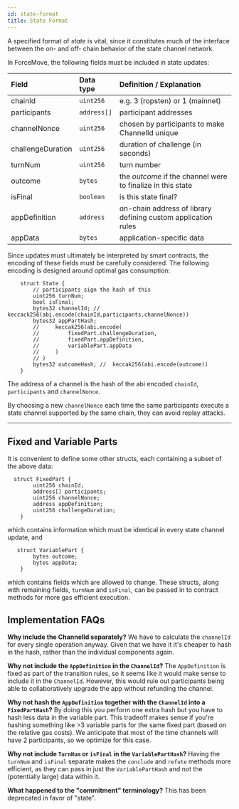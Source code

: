 ```yaml
---
id: state-format
title: State Format
---
```


A specified format of _state_ is vital, since it constitutes much of the interface between the on- and off- chain behavior of the state channel network.

In ForceMove, the following fields must be included in state updates:

| **Field**         | **Data type** | **Definition / Explanation**                                  |
| :---------------- | :------------ | :------------------------------------------------------------ |
| chainId           | `uint256`     | e.g. 3 (ropsten) or 1 (mainnet)                               |
| participants      | `address[]`   | participant addresses                                         |
| channelNonce      | `uint256`     | chosen by participants to make ChannelId unique               |
| challengeDuration | `uint256`     | duration of challenge (in seconds)                            |
| turnNum           | `uint256`     | turn number                                                   |
| outcome           | `bytes`       | the _outcome_ if the channel were to finalize in this state   |
| isFinal           | `boolean`     | is this state final?                                          |
| appDefinition     | `address`     | on-chain address of library defining custom application rules |
| appData           | `bytes`       | application-specific data                                     |

Since updates must ultimately be interpreted by smart contracts, the encoding of these fields must be carefully considered. The following encoding is designed around optimal gas consumption:

```solidity
    struct State {
        // participants sign the hash of this
        uint256 turnNum;
        bool isFinal;
        bytes32 channelId; // keccack256(abi.encode(chainId,participants,channelNonce))
        bytes32 appPartHash;
        //     keccak256(abi.encode(
        //         fixedPart.challengeDuration,
        //         fixedPart.appDefinition,
        //         variablePart.appData
        //     )
        // )
        bytes32 outcomeHash; //  keccak256(abi.encode(outcome))
    }
```

The address of a channel is the hash of the abi encoded `chainId`, `participants` and `channelNonce`.

By choosing a new `channelNonce` each time the same participants execute a state channel supported by the same chain, they can avoid replay attacks.

---

## Fixed and Variable Parts

It is convenient to define some other structs, each containing a subset of the above data:

```solidity
  struct FixedPart {
        uint256 chainId;
        address[] participants;
        uint256 channelNonce;
        address appDefinition;
        uint256 challengeDuration;
    }
```

which contains information which must be identical in every state channel update, and

```solidity
   struct VariablePart {
        bytes outcome;
        bytes appData;
    }
```

which contains fields which are allowed to change. These structs, along with remaining fields, `turnNum` and `isFinal`, can be passed in to contract methods for more gas efficient execution.

## Implementation FAQs

**Why include the ChannelId separately?** We have to calculate the `channelId` for every single operation anyway. Given that we have it it's cheaper to hash in the hash, rather than the individual components again.

**Why not include the `AppDefinition` in the `ChannelId`?** The `AppDefinition` is fixed as part of the transition rules, so it seems like it would make sense to include it in the `ChannelId`. However, this would rule out participants being able to collaboratively upgrade the app without refunding the channel.

**Why not hash the `AppDefinition` together with the `ChannelId` into a `FixedPartHash`?** By doing this you perform one extra hash but you have to hash less data in the variable part. This tradeoff makes sense if you're hashing something like >3 variable parts for the same fixed part (based on the relative gas costs). We anticipate that most of the time channels will have 2 participants, so we optimize for this case.

**Why not include `TurnNum` or `isFinal` in the `VariablePartHash`?** Having the `turnNum` and `isFinal` separate makes the `conclude` and `refute` methods more efficient, as they can pass in just the `VariablePartHash` and not the (potentially large) data within it.

**What happened to the "commitment" terminology?**
This has been deprecated in favor of "state".
